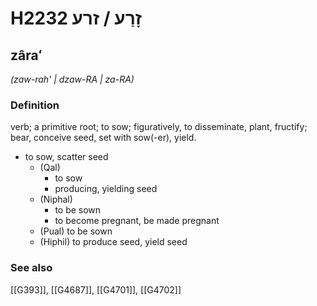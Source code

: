 # H2232 זָרַע / זרע

## zâraʻ

_(zaw-rah' | dzaw-RA | za-RA)_

### Definition

verb; a primitive root; to sow; figuratively, to disseminate, plant, fructify; bear, conceive seed, set with sow(-er), yield.

- to sow, scatter seed
    - (Qal)
        - to sow
        - producing, yielding seed
    - (Niphal)
        - to be sown
        - to become pregnant, be made pregnant
    - (Pual) to be sown
    - (Hiphil) to produce seed, yield seed
### See also

[[G393]], [[G4687]], [[G4701]], [[G4702]]

